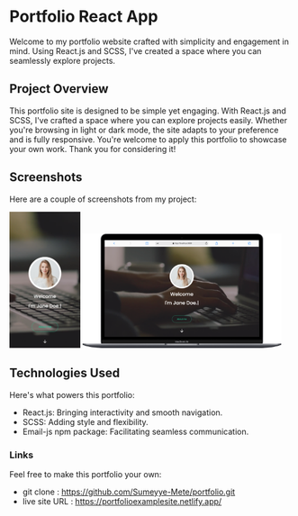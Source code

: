 # Portfolio React App

Welcome to my portfolio website crafted with simplicity and engagement in mind. Using React.js and SCSS, I've created a space where you can seamlessly explore projects.

## Project Overview

This portfolio site is designed to be simple yet engaging. With React.js and SCSS, I've crafted a space where you can explore projects easily. Whether you're browsing in light or dark mode, the site adapts to your preference and is fully responsive. You're welcome to apply this portfolio to showcase your own work. Thank you for considering it!

## Screenshots

Here are a couple of screenshots from my project:

<p>
  <img width="25%" alt="ss-phone" src="./img/Screenshot-phone.png" >
<img  width="70%" alt="ss-phone" src="./img/Screenshot-desktop.png" >
</p>

## Technologies Used

Here's what powers this portfolio:

- React.js: Bringing interactivity and smooth navigation.
- SCSS: Adding style and flexibility.
- Email-js npm package: Facilitating seamless communication.

### Links

Feel free to make this portfolio your own:

- git clone : https://github.com/Sumeyye-Mete/portfolio.git
- live site URL : https://portfolioexamplesite.netlify.app/

